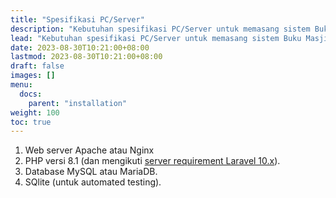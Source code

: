 ```yaml
---
title: "Spesifikasi PC/Server"
description: "Kebutuhan spesifikasi PC/Server untuk memasang sistem Buku Masjid."
lead: "Kebutuhan spesifikasi PC/Server untuk memasang sistem Buku Masjid."
date: 2023-08-30T10:21:00+08:00
lastmod: 2023-08-30T10:21:00+08:00
draft: false
images: []
menu:
  docs:
    parent: "installation"
weight: 100
toc: true
---
```


1. Web server Apache atau Nginx
1. PHP versi 8.1 (dan mengikuti [server requirement Laravel 10.x](https://laravel.com/docs/10.x/deployment#server-requirements)).
1. Database MySQL atau MariaDB.
1. SQlite (untuk automated testing).
